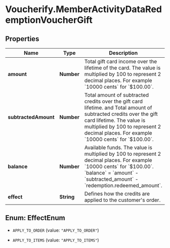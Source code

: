 # Voucherify.MemberActivityDataRedemptionVoucherGift

## Properties

Name | Type | Description | Notes
------------ | ------------- | ------------- | -------------
**amount** | **Number** | Total gift card income over the lifetime of the card. The value is multiplied by 100 to represent 2 decimal places. For example &#x60;10000 cents&#x60; for &#x60;$100.00&#x60;. | [optional] 
**subtractedAmount** | **Number** | Total amount of subtracted credits over the gift card lifetime. and Total amount of subtracted credits over the gift card lifetime. The value is multiplied by 100 to represent 2 decimal places. For example &#x60;10000 cents&#x60; for &#x60;$100.00&#x60;. | [optional] 
**balance** | **Number** | Available funds. The value is multiplied by 100 to represent 2 decimal places. For example &#x60;10000 cents&#x60; for &#x60;$100.00&#x60;. &#x60;balance&#x60; &#x3D; &#x60;amount&#x60; - &#x60;subtracted_amount&#x60; - &#x60;redemption.redeemed_amount&#x60;. | [optional] 
**effect** | **String** | Defines how the credits are applied to the customer&#39;s order. | [optional] 



## Enum: EffectEnum


* `APPLY_TO_ORDER` (value: `"APPLY_TO_ORDER"`)

* `APPLY_TO_ITEMS` (value: `"APPLY_TO_ITEMS"`)




